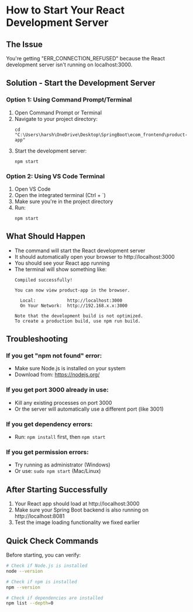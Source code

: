 # How to Start Your React Development Server

## The Issue
You're getting "ERR_CONNECTION_REFUSED" because the React development server isn't running on localhost:3000.

## Solution - Start the Development Server

### Option 1: Using Command Prompt/Terminal
1. Open Command Prompt or Terminal
2. Navigate to your project directory:
   ```
   cd "C:\Users\harsh\OneDrive\Desktop\SpringBoot\ecom_frontend\product-app"
   ```
3. Start the development server:
   ```
   npm start
   ```

### Option 2: Using VS Code Terminal
1. Open VS Code
2. Open the integrated terminal (Ctrl + `)
3. Make sure you're in the project directory
4. Run:
   ```
   npm start
   ```

## What Should Happen
- The command will start the React development server
- It should automatically open your browser to http://localhost:3000
- You should see your React app running
- The terminal will show something like:
  ```
  Compiled successfully!

  You can now view product-app in the browser.

    Local:            http://localhost:3000
    On Your Network:  http://192.168.x.x:3000

  Note that the development build is not optimized.
  To create a production build, use npm run build.
  ```

## Troubleshooting

### If you get "npm not found" error:
- Make sure Node.js is installed on your system
- Download from: https://nodejs.org/

### If you get port 3000 already in use:
- Kill any existing processes on port 3000
- Or the server will automatically use a different port (like 3001)

### If you get dependency errors:
- Run: `npm install` first, then `npm start`

### If you get permission errors:
- Try running as administrator (Windows)
- Or use: `sudo npm start` (Mac/Linux)

## After Starting Successfully
1. Your React app should load at http://localhost:3000
2. Make sure your Spring Boot backend is also running on http://localhost:8081
3. Test the image loading functionality we fixed earlier

## Quick Check Commands
Before starting, you can verify:
```bash
# Check if Node.js is installed
node --version

# Check if npm is installed  
npm --version

# Check if dependencies are installed
npm list --depth=0
```